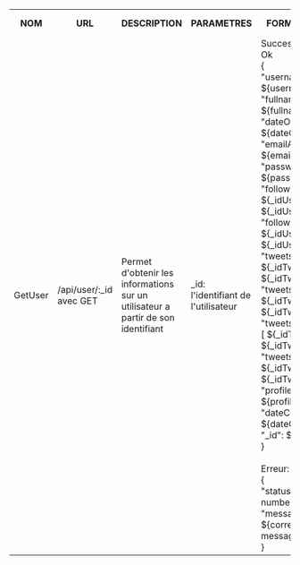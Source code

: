 <table>
    <tr>
        <th>NOM</th>
        <th>URL</th>
        <th>DESCRIPTION</th>
        <th>PARAMETRES</th>
        <th>FORMAT SORTIE</th>
        <th>EXEMPLE SORTIE</th>
        <th>ERREURS POSSIBLES</th>
        <th>AVANCEMENT</th>
        <th>CLASSES / FICHIERS .js</th>
        <th>INFOS SUPPLEMENTAIRES</th>
    </tr>
    <tr>        
        <td>GetUser</td>
        <td>/api/user/:_id avec GET</td>
        <td>Permet d'obtenir les informations sur un utilisateur a partir de son identifiant</td>
        <td>
            _id: l'identifiant de l'utilisateur<br>
        </td>
        <td>
            Succes: HTTP 200: Ok<br>
            {<br>
                "username": ${username},<br>
                "fullname": ${fullname},<br>
                "dateOfBirth": ${dateOfBirth},<br>
                "emailAddress": ${emailAddress},<br>
                "passwd": ${passwd},<br>
                "following": [ ${_idUser1}, ${_idUser2}, ... ],<br>
                "followers": [ ${_idUser1}, ${_idUser2}, ... ],<br>
                "tweets": [ ${_idTweet1}, ${_idTweet2}, ... ],<br>
                "tweetsLiked": [ ${_idTweet1}, ${_idTweet2}, ... ],<br>
                "tweetsRetweeted": [ ${_idTweet1}, ${_idTweet2}, ... ],<br>
                "tweetsReplied": [ ${_idTweet1}, ${_idTweet2}, ... ],<br>
                "profilePicture": ${profilePicture},<br>
                "dateCreated": ${dateCreated},<br>
                "_id": ${_id}<br>
            }<br><br>
            Erreur: <br>
            {<br>
                "status": ${HTTP number},<br>
                "message": ${corresponding message}<br>
            }<br>
        </td>
        <td>
            Succes: HTTP 200: Ok<br>
            {<br>
                ...
            }<br><br>
            Erreur: HTTP 404: Not Found<br>
            {<br>
                "status": 404,<br>
                "message": "User not found"<br>
            }<br><br>
            Erreur: HTTP 500: Internal Server Error<br>
            {<br>
                "status": 500,<br>
                "message": "Internal error"<br>
            }<br>
        </td>
        <td>
            Utilisateur pas dans la base de donnees -> 404<br>
            Erreur interne -> 500<br>
        </td>
        <td>Fini</td>
        <td>
            Fichiers utilises par le service:<br>
            apiUser.js (in src/api/)<br>
            users.js (in src/entities/)<br>
            <br>
            Fichiers test:<br>
            testLogin.js (in tests/testUsers/)<br>
            testSignup.js (in tests/)<br>
            <br>
            Fichiers client:<br>
            Profile.js (in src/pages/)<br>
            SideBar.js (in src/components/SideBar/)<br>
            <br>
        </td>
        <td>...</td>
    </tr>
</table>